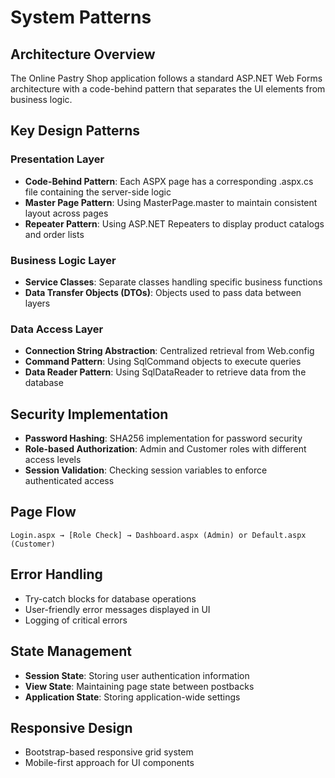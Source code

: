 # System Patterns

## Architecture Overview
The Online Pastry Shop application follows a standard ASP.NET Web Forms architecture with a code-behind pattern that separates the UI elements from business logic.

## Key Design Patterns

### Presentation Layer
- **Code-Behind Pattern**: Each ASPX page has a corresponding .aspx.cs file containing the server-side logic
- **Master Page Pattern**: Using MasterPage.master to maintain consistent layout across pages
- **Repeater Pattern**: Using ASP.NET Repeaters to display product catalogs and order lists

### Business Logic Layer
- **Service Classes**: Separate classes handling specific business functions
- **Data Transfer Objects (DTOs)**: Objects used to pass data between layers

### Data Access Layer
- **Connection String Abstraction**: Centralized retrieval from Web.config
- **Command Pattern**: Using SqlCommand objects to execute queries
- **Data Reader Pattern**: Using SqlDataReader to retrieve data from the database

## Security Implementation
- **Password Hashing**: SHA256 implementation for password security
- **Role-based Authorization**: Admin and Customer roles with different access levels
- **Session Validation**: Checking session variables to enforce authenticated access

## Page Flow
```
Login.aspx → [Role Check] → Dashboard.aspx (Admin) or Default.aspx (Customer)
```

## Error Handling
- Try-catch blocks for database operations
- User-friendly error messages displayed in UI
- Logging of critical errors

## State Management
- **Session State**: Storing user authentication information
- **View State**: Maintaining page state between postbacks
- **Application State**: Storing application-wide settings

## Responsive Design
- Bootstrap-based responsive grid system
- Mobile-first approach for UI components